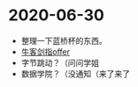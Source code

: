 # 2020-06-30

- 整理一下蓝桥杯的东西。
- [牛客剑指offer](https://www.nowcoder.com/ta/coding-interviews?tdsourcetag=s_pctim_aiomsg)
- 字节跳动？（问问学姐
- 数据学院？（没通知（来了来了

